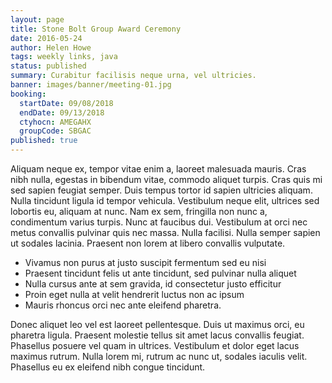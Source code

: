 ```yaml
---
layout: page
title: Stone Bolt Group Award Ceremony
date: 2016-05-24
author: Helen Howe
tags: weekly links, java
status: published
summary: Curabitur facilisis neque urna, vel ultricies.
banner: images/banner/meeting-01.jpg
booking:
  startDate: 09/08/2018
  endDate: 09/13/2018
  ctyhocn: AMEGAHX
  groupCode: SBGAC
published: true
---
```

Aliquam neque ex, tempor vitae enim a, laoreet malesuada mauris. Cras nibh nulla, egestas in bibendum vitae, commodo aliquet turpis. Cras quis mi sed sapien feugiat semper. Duis tempus tortor id sapien ultricies aliquam. Nulla tincidunt ligula id tempor vehicula. Vestibulum neque elit, ultrices sed lobortis eu, aliquam at nunc. Nam ex sem, fringilla non nunc a, condimentum varius turpis. Nunc at faucibus dui. Vestibulum at orci nec metus convallis pulvinar quis nec massa. Nulla facilisi. Nulla semper sapien ut sodales lacinia. Praesent non lorem at libero convallis vulputate.

* Vivamus non purus at justo suscipit fermentum sed eu nisi
* Praesent tincidunt felis ut ante tincidunt, sed pulvinar nulla aliquet
* Nulla cursus ante at sem gravida, id consectetur justo efficitur
* Proin eget nulla at velit hendrerit luctus non ac ipsum
* Mauris rhoncus orci nec ante eleifend pharetra.

Donec aliquet leo vel est laoreet pellentesque. Duis ut maximus orci, eu pharetra ligula. Praesent molestie tellus sit amet lacus convallis feugiat. Phasellus posuere vel quam in ultrices. Vestibulum et dolor eget lacus maximus rutrum. Nulla lorem mi, rutrum ac nunc ut, sodales iaculis velit. Phasellus eu ex eleifend nibh congue tincidunt.
